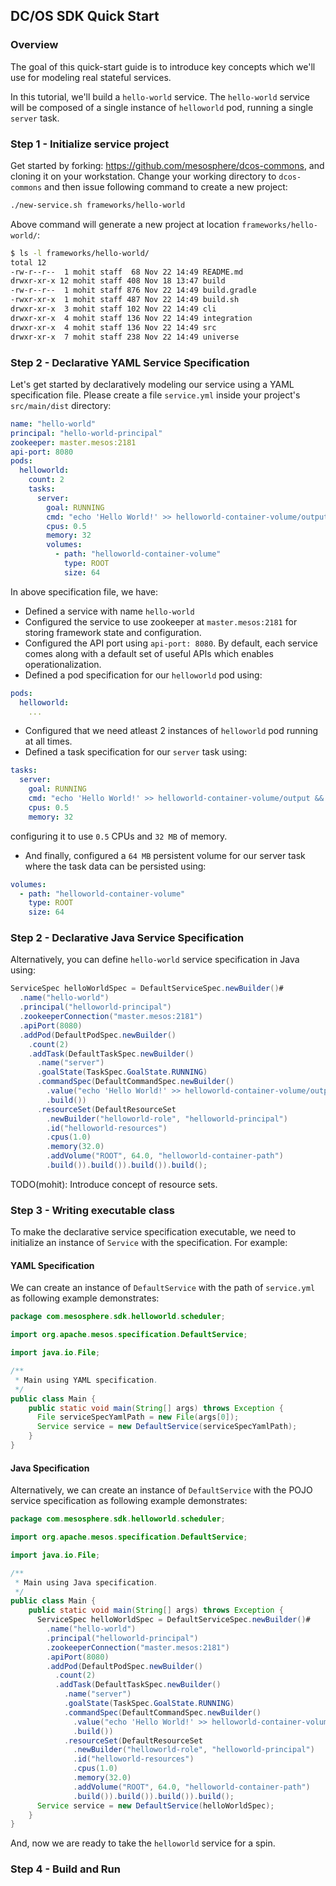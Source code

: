 ## DC/OS SDK Quick Start

### Overview
The goal of this quick-start guide is to introduce key concepts which we'll use for modeling real stateful services.

In this tutorial, we'll build a `hello-world` service. The `hello-world` service will be composed of a single instance of
`helloworld` pod, running a single `server` task.

### Step 1 - Initialize service project
Get started by forking: https://github.com/mesosphere/dcos-commons, and cloning it on your workstation. Change your working directory to `dcos-commons` and then issue following command to create a new project:

```bash
./new-service.sh frameworks/hello-world
```

Above command will generate a new project at location `frameworks/hello-world/`:

```bash
$ ls -l frameworks/hello-world/
total 12
-rw-r--r--  1 mohit staff  68 Nov 22 14:49 README.md
drwxr-xr-x 12 mohit staff 408 Nov 18 13:47 build
-rw-r--r--  1 mohit staff 876 Nov 22 14:49 build.gradle
-rwxr-xr-x  1 mohit staff 487 Nov 22 14:49 build.sh
drwxr-xr-x  3 mohit staff 102 Nov 22 14:49 cli
drwxr-xr-x  4 mohit staff 136 Nov 22 14:49 integration
drwxr-xr-x  4 mohit staff 136 Nov 22 14:49 src
drwxr-xr-x  7 mohit staff 238 Nov 22 14:49 universe
```

### Step 2 - Declarative YAML Service Specification
Let's get started by declaratively modeling our service using a YAML specification file. Please create a file `service.yml` inside your project's `src/main/dist` directory:

```yaml
name: "hello-world"
principal: "hello-world-principal"
zookeeper: master.mesos:2181
api-port: 8080
pods:
  helloworld:
    count: 2
    tasks:
      server:
        goal: RUNNING
        cmd: "echo 'Hello World!' >> helloworld-container-volume/output && sleep 10"
        cpus: 0.5
        memory: 32
        volumes:
          - path: "helloworld-container-volume"
            type: ROOT
            size: 64
```

In above specification file, we have:
* Defined a service with name `hello-world`
* Configured the service to use zookeeper at `master.mesos:2181` for storing framework state and configuration.
* Configured the API port using `api-port: 8080`. By default, each service comes along with a default set of useful APIs which enables operationalization. 
* Defined a pod specification for our `helloworld` pod using:

```yaml
pods:
  helloworld:
    ...
```
* Configured that we need atleast 2 instances of `helloworld` pod running at all times.
* Defined a task specification for our `server` task using:

```yaml
tasks:
  server:
    goal: RUNNING
    cmd: "echo 'Hello World!' >> helloworld-container-volume/output && sleep 10"
    cpus: 0.5
    memory: 32
```
configuring it to use `0.5` CPUs and `32 MB` of memory.
* And finally, configured a `64 MB` persistent volume for our server task where the task data can be persisted using:

```yaml
volumes:
  - path: "helloworld-container-volume"
    type: ROOT
    size: 64
```

### Step 2 - Declarative Java Service Specification

Alternatively, you can define `hello-world` service specification in Java using:
```java
ServiceSpec helloWorldSpec = DefaultServiceSpec.newBuilder()#
  .name("hello-world")
  .principal("helloworld-principal")
  .zookeeperConnection("master.mesos:2181")
  .apiPort(8080)
  .addPod(DefaultPodSpec.newBuilder()
    .count(2)
    .addTask(DefaultTaskSpec.newBuilder()
      .name("server")
      .goalState(TaskSpec.GoalState.RUNNING)
      .commandSpec(DefaultCommandSpec.newBuilder()
        .value("echo 'Hello World!' >> helloworld-container-volume/output && sleep 10")
        .build())
      .resourceSet(DefaultResourceSet
        .newBuilder("helloworld-role", "helloworld-principal")
        .id("helloworld-resources")
        .cpus(1.0)
        .memory(32.0)
        .addVolume("ROOT", 64.0, "helloworld-container-path")
        .build()).build()).build()).build();
```
TODO(mohit): Introduce concept of resource sets.

### Step 3 - Writing executable class

To make the declarative service specification executable, we need to initialize an instance of `Service` with the specification. For example:

#### YAML Specification

We can create an instance of `DefaultService` with the path of `service.yml` as following example demonstrates:
```java
package com.mesosphere.sdk.helloworld.scheduler;

import org.apache.mesos.specification.DefaultService;

import java.io.File;

/**
 * Main using YAML specification.
 */
public class Main {
    public static void main(String[] args) throws Exception {
      File serviceSpecYamlPath = new File(args[0]);
      Service service = new DefaultService(serviceSpecYamlPath);
    }
}
```

#### Java Specification
Alternatively, we can create an instance of `DefaultService` with the POJO service specification as following example demonstrates:

```java
package com.mesosphere.sdk.helloworld.scheduler;

import org.apache.mesos.specification.DefaultService;

import java.io.File;

/**
 * Main using Java specification.
 */
public class Main {
    public static void main(String[] args) throws Exception {
      ServiceSpec helloWorldSpec = DefaultServiceSpec.newBuilder()#
        .name("hello-world")
        .principal("helloworld-principal")
        .zookeeperConnection("master.mesos:2181")
        .apiPort(8080)
        .addPod(DefaultPodSpec.newBuilder()
          .count(2)
          .addTask(DefaultTaskSpec.newBuilder()
            .name("server")
            .goalState(TaskSpec.GoalState.RUNNING)
            .commandSpec(DefaultCommandSpec.newBuilder()
              .value("echo 'Hello World!' >> helloworld-container-volume/output && sleep 10")
              .build())
            .resourceSet(DefaultResourceSet
              .newBuilder("helloworld-role", "helloworld-principal")
              .id("helloworld-resources")
              .cpus(1.0)
              .memory(32.0)
              .addVolume("ROOT", 64.0, "helloworld-container-path")
              .build()).build()).build()).build();
      Service service = new DefaultService(helloWorldSpec);
    }
}
```

And, now we are ready to take the `helloworld` service for a spin.

### Step 4 - Build and Run
